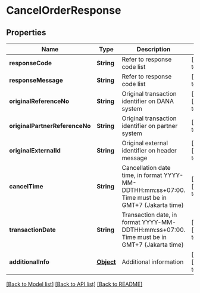 # CancelOrderResponse
## Properties

| Name | Type | Description | Notes |
|------------ | ------------- | ------------- | -------------|
| **responseCode** | **String** | Refer to response code list | [default to null] |
| **responseMessage** | **String** | Refer to response code list | [default to null] |
| **originalReferenceNo** | **String** | Original transaction identifier on DANA system | [optional] [default to null] |
| **originalPartnerReferenceNo** | **String** | Original transaction identifier on partner system | [default to null] |
| **originalExternalId** | **String** | Original external identifier on header message | [optional] [default to null] |
| **cancelTime** | **String** | Cancellation date time, in format YYYY-MM-DDTHH:mm:ss+07:00. Time must be in GMT+7 (Jakarta time) | [optional] [default to null] |
| **transactionDate** | **String** | Transaction date, in format YYYY-MM-DDTHH:mm:ss+07:00. Time must be in GMT+7 (Jakarta time) | [optional] [default to null] |
| **additionalInfo** | [**Object**](.md) | Additional information | [optional] [default to null] |

[[Back to Model list]](../README.md#documentation-for-models) [[Back to API list]](../README.md#documentation-for-api-endpoints) [[Back to README]](../README.md)

